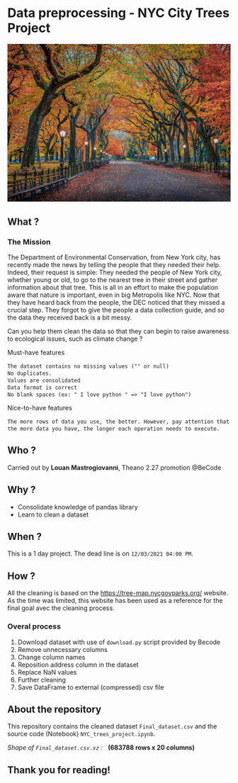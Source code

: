 # Data preprocessing - NYC City Trees Project

<img src="https://github.com/Louan-M/nyc-trees/blob/main/Images/USA_Parks_Autumn.jpg" width="550">

## What ?

### The Mission

The Department of Environmental Conservation, from New York city, has recently made the news by telling the people that they needed their help. Indeed, their request is simple: They needed the people of New York city, whether young or old, to go to the nearest tree in their street and gather information about that tree. This is all in an effort to make the population aware that nature is important, even in big Metropolis like NYC. Now that they have heard back from the people, the DEC noticed that they missed a crucial step. They forgot to give the people a data collection guide, and so the data they received back is a bit messy.

Can you help them clean the data so that they can begin to raise awareness to ecological issues, such as climate change ?

Must-have features

    The dataset contains no missing values ("" or null)
    No duplicates.
    Values are consolidated
    Data format is correct
    No blank spaces (ex: " I love python " => "I love python")

Nice-to-have features

    The more rows of data you use, the better. However, pay attention that the more data you have, the longer each operation needs to execute.


## Who ?

Carried out by **Louan Mastrogiovanni**,  Theano 2.27 promotion @BeCode


## Why ?

- Consolidate knowledge of pandas library
- Learn to clean a dataset

## When ?

This is a 1 day project. The dead line is on `12/03/2021 04:00 PM`.

## How ?

All the cleaning is based on the https://tree-map.nycgovparks.org/ website. As the time was limited, this website has been used as a reference for the final goal avec the cleaning process.

### Overal process
1) Download dataset with use of `download.py` script provided by Becode
2) Remove unnecessary columns
3) Change column names 
4) Reposition address column in the dataset
5) Replace NaN values
6) Further cleaning
7) Save DataFrame to external (compressed) csv file

## About the repository

This repository contains the cleaned dataset `Final_dataset.csv` and the source code (Notebook) `NYC_trees_project.ipynb`. 

*Shape of `Final_dataset.csv.xz` :* 
&nbsp;
**(683788 rows x 20 columns)**
&nbsp;
&nbsp;
## Thank you for reading!
